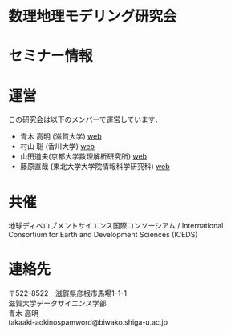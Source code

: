 # 数理地理モデリング研究会

# セミナー情報


# 運営
この研究会は以下のメンバーで運営しています．
- 青木 高明 (滋賀大学) [web](https://takaakiaokiwork.github.io/)
- 村山 聡 (香川大学) [web](http://rfweb.ed.kagawa-u.ac.jp/project/wiki/muras/wiki.cgi)
- 山田道夫(京都大学数理解析研究所) [web](http://www.kurims.kyoto-u.ac.jp/~yamada/index.html)
- 藤原直哉 (東北大学大学院情報科学研究科) [web](https://www.is.tohoku.ac.jp/jp/laboratory/list_dept/c10.html)

# 共催
地球ディベロプメントサイエンス国際コンソーシアム / International Consortium for Earth and Development Sciences (ICEDS)

# 連絡先

〒522-8522　滋賀県彦根市馬場1-1-1<BR>
滋賀大学データサイエンス学部<BR>
青木 高明<BR>
<span class="glyphicon glyphicon-envelope"></span>takaaki-aoki<span class="no-spam">nospamword</span>@biwako.shiga-u.ac.jp


